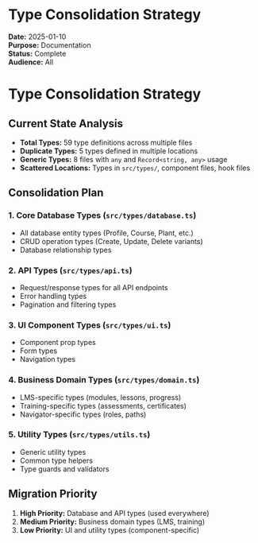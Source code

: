 # Type Consolidation Strategy

**Date:** 2025-01-10  
**Purpose:** Documentation  
**Status:** Complete  
**Audience:** All  

# Type Consolidation Strategy

## Current State Analysis
- **Total Types:** 59 type definitions across multiple files
- **Duplicate Types:** 5 types defined in multiple locations
- **Generic Types:** 8 files with `any` and `Record<string, any>` usage
- **Scattered Locations:** Types in `src/types/`, component files, hook files

## Consolidation Plan

### 1. Core Database Types (`src/types/database.ts`)
- All database entity types (Profile, Course, Plant, etc.)
- CRUD operation types (Create, Update, Delete variants)
- Database relationship types

### 2. API Types (`src/types/api.ts`)
- Request/response types for all API endpoints
- Error handling types
- Pagination and filtering types

### 3. UI Component Types (`src/types/ui.ts`)
- Component prop types
- Form types
- Navigation types

### 4. Business Domain Types (`src/types/domain.ts`)
- LMS-specific types (modules, lessons, progress)
- Training-specific types (assessments, certificates)
- Navigator-specific types (roles, paths)

### 5. Utility Types (`src/types/utils.ts`)
- Generic utility types
- Common type helpers
- Type guards and validators

## Migration Priority
1. **High Priority:** Database and API types (used everywhere)
2. **Medium Priority:** Business domain types (LMS, training)
3. **Low Priority:** UI and utility types (component-specific)
